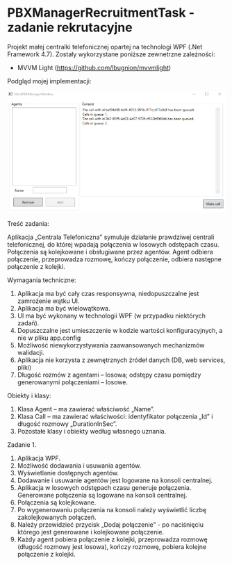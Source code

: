 # PBXManagerRecruitmentTask - zadanie rekrutacyjne

Projekt małej centralki telefonicznej opartej na technologi WPF (.Net Framework 4.7). 
Zostały wykorzystane poniższe zewnetrzne zależności:
 - MVVM Light (https://github.com/lbugnion/mvvmlight)

Podgląd mojej implementacji:

![](pbxManager.gif)

Treść zadania:

Aplikacja „Centrala Telefoniczna” symuluje działanie prawdziwej centrali telefonicznej, do której wpadają połączenia w losowych odstępach czasu. Połączenia są kolejkowane i obsługiwane przez agentów. Agent odbiera połączenie, przeprowadza rozmowę, kończy połączenie, odbiera następne połączenie z kolejki.

Wymagania techniczne:
1.	Aplikacja ma być cały czas responsywna, niedopuszczalne jest zamrożenie wątku UI.
2.	Aplikacja ma być wielowątkowa.
3.	UI ma być wykonany w technologii WPF (w przypadku niektórych zadań).
4.	Dopuszczalne jest umieszczenie w kodzie wartości konfiguracyjnych, a nie w pliku app.config
5.	Możliwość niewykorzystywania zaawansowanych mechanizmów walidacji.
6.	Aplikacja nie korzysta z zewnętrznych źródeł danych (DB, web services, pliki)
7.	Długość rozmów z agentami – losowa; odstępy czasu pomiędzy generowanymi połączeniami – losowe.

Obiekty i klasy:
1.	Klasa Agent – ma zawierać właściwość „Name”.
2.	Klasa Call – ma zawierać właściwości: identyfikator połączenia „Id” i  długość rozmowy „DurationInSec”.
3.	Pozostałe klasy i obiekty według własnego uznania.

Zadanie 1.
1.	Aplikacja WPF.
2.	Możliwość dodawania i usuwania agentów.
3.	Wyświetlanie dostępnych agentów.
4.	Dodawanie i usuwanie agentów jest logowane na konsoli centralnej.
5.	Aplikacja w losowych odstępach czasu generuje połączenia. Generowane połączenia są logowane na konsoli centralnej.
6.	Połączenia są kolejkowane.
7.	Po wygenerowaniu połączenia na konsoli należy wyświetlić liczbę zakolejkowanych połączeń.
8.	Należy przewidzieć przycisk „Dodaj połączenie” - po naciśnięciu którego jest generowane i kolejkowane połączenie.
9.	Każdy agent pobiera połączenie z kolejki, przeprowadza rozmowę (długość rozmowy jest losowa), kończy rozmowę, pobiera kolejne połączenie z kolejki.


